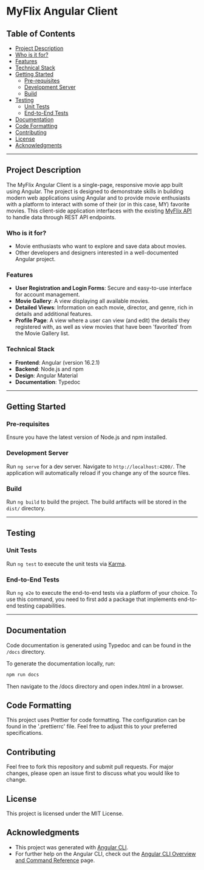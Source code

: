 # MyFlix Angular Client

## Table of Contents

- [Project Description](#project-description)
- [Who is it for?](#who-is-it-for)
- [Features](#features)
- [Technical Stack](#technical-stack)
- [Getting Started](#getting-started)
  - [Pre-requisites](#pre-requisites)
  - [Development Server](#development-server)
  - [Build](#build)
- [Testing](#testing)
  - [Unit Tests](#unit-tests)
  - [End-to-End Tests](#end-to-end-tests)
- [Documentation](#documentation)
- [Code Formatting](#code-formatting)
- [Contributing](#contributing)
- [License](#license)
- [Acknowledgments](#acknowledgments)

---

## Project Description

The MyFlix Angular Client is a single-page, responsive movie app built using Angular. The project is designed to demonstrate skills in building modern web applications using Angular and to provide movie enthusiasts with a platform to interact with some of their (or in this case, MY) favorite movies. This client-side application interfaces with the existing [MyFlix API](https://github.com/CodyRagsdale/movie-api) to handle data through REST API endpoints.

### Who is it for?

- Movie enthusiasts who want to explore and save data about movies.
- Other developers and designers interested in a well-documented Angular project.

### Features

- **User Registration and Login Forms**: Secure and easy-to-use interface for account management.
- **Movie Gallery**: A view displaying all available movies.
- **Detailed Views**: Information on each movie, director, and genre, rich in details and additional features.
- **Profile Page**: A view where a user can view (and edit) the details they registered with, as well as view movies that have been 'favorited' from the Movie Gallery list.

### Technical Stack

- **Frontend**: Angular (version 16.2.1)
- **Backend**: Node.js and npm
- **Design**: Angular Material
- **Documentation**: Typedoc

---

## Getting Started

### Pre-requisites

Ensure you have the latest version of Node.js and npm installed.

### Development Server

Run `ng serve` for a dev server. Navigate to `http://localhost:4200/`. The application will automatically reload if you change any of the source files.

### Build

Run `ng build` to build the project. The build artifacts will be stored in the `dist/` directory.

---

## Testing

### Unit Tests

Run `ng test` to execute the unit tests via [Karma](https://karma-runner.github.io).

### End-to-End Tests

Run `ng e2e` to execute the end-to-end tests via a platform of your choice. To use this command, you need to first add a package that implements end-to-end testing capabilities.

---

## Documentation

Code documentation is generated using Typedoc and can be found in the `/docs` directory.

To generate the documentation locally, run:

```bash
npm run docs
```

Then navigate to the /docs directory and open index.html in a browser.

## Code Formatting

This project uses Prettier for code formatting. The configuration can be found in the '.prettierrc' file. Feel free to adjust this to your preferred specifications.

## Contributing

Feel free to fork this repository and submit pull requests. For major changes, please open an issue first to discuss what you would like to change.

## License

This project is licensed under the MIT License.

## Acknowledgments

- This project was generated with [Angular CLI](https://github.com/angular/angular-cli).
- For further help on the Angular CLI, check out the [Angular CLI Overview and Command Reference](https://angular.io/cli) page.
